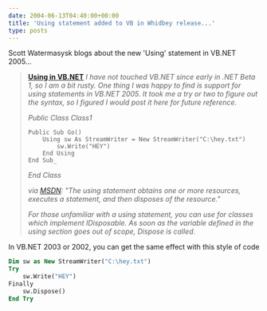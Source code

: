 ```yaml
---
date: 2004-06-13T04:40:00+00:00
title: 'Using statement added to VB in Whidbey release...'
type: posts
---
```

Scott Watermasysk blogs about the new 'Using' statement in VB.NET 2005...

> **[Using in VB.NET](http://scottwater.com/blog/archive/2004/06/08/12091.aspx)**
> _I have not touched VB.NET since early in .NET Beta 1, so I am a bit rusty. One thing I was happy to find is support for using statements in VB.NET 2005. It took me a try or two to figure out the syntax, so I figured I would post it here for future reference._
>
> _Public Class Class1_
>
>     Public Sub Go()
>         Using sw As StreamWriter = New StreamWriter("C:\hey.txt")
>             sw.Write("HEY")
>         End Using
>     End Sub_
>
> _End Class_
>
> _via_ [_MSDN_](http://msdn.microsoft.com/library/default.asp?url=/library/en-us/csspec/html/vclrfcsharpspec_8_13.asp)_: "The using statement obtains one or more resources, executes a statement, and then disposes of the resource."_
>
> _For those unfamiliar with a using statement, you can use for classes which implement IDisposable. As soon as the variable defined in the using section goes out of scope, Dispose is called._
>

In VB.NET 2003 or 2002, you can get the same effect with this style of code

```vb
Dim sw as New StreamWriter("C:\hey.txt")
Try
    sw.Write("HEY")
Finally
    sw.Dispose()
End Try
```
